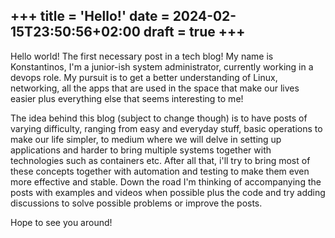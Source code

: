 +++
title = 'Hello!'
date = 2024-02-15T23:50:56+02:00
draft = true
+++
---

Hello world! The first necessary post in a tech blog!
My name is Konstantinos, I'm a junior-ish system administrator, currently working in a devops role. My pursuit is to get a better understanding of Linux, networking, all the apps that are used in the space that make our lives easier plus everything else that seems interesting to me!

The idea behind this blog (subject to change though) is to have posts of varying difficulty, ranging from easy and everyday stuff, basic operations to make our life simpler, to medium where we will delve in setting up applications and harder to bring multiple systems together with technologies such as containers etc. After all that, i'll try to bring most of these concepts together with automation and testing to make them even more effective and stable. Down the road I'm thinking of accompanying the posts with examples and videos when possible plus the code and try adding discussions to solve possible problems or improve the posts.

Hope to see you around!
